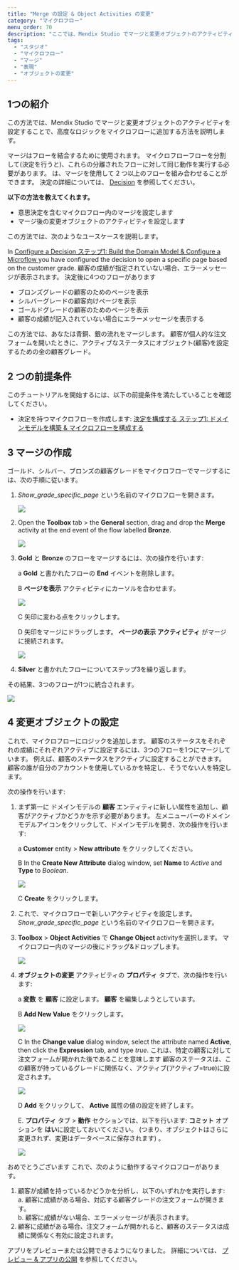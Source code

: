 ```yaml
---
title: "Merge の設定 & Object Activities の変更"
category: "マイクロフロー"
menu_order: 70
description: "ここでは、Mendix Studio でマージと変更オブジェクトのアクティビティを設定するプロセスを説明します。"
tags:
  - "スタジオ"
  - "マイクロフロー"
  - "マージ"
  - "表現"
  - "オブジェクトの変更"
---
```


## 1つの紹介

この方法では、Mendix Studio でマージと変更オブジェクトのアクティビティを設定することで、高度なロジックをマイクロフローに追加する方法を説明します。

マージはフローを結合するために使用されます。 マイクロフローフローを分割して(決定を行うと)、これらの分離されたフローに対して同じ動作を実行する必要があります。 は、マージを使用して 2 つ以上のフローを組み合わせることができます。 決定の詳細については、 [Decision](microflows-decision) を参照してください。

**以下の方法を教えてくれます。**

* 意思決定を含むマイクロフロー内のマージを設定します
* マージ後の変更オブジェクトのアクティビティを設定します

この方法では、次のようなユースケースを説明します。

In [Configure a Decision ステップ1: Build the Domain Model & Configure a Microflow ](microflows-how-to-configure-decision-p1) you have configured the decision to open a specific page based on the customer grade. 顧客の成績が指定されていない場合、エラーメッセージが表示されます。 決定後に4つのフローがあります

* ブロンズグレードの顧客のためのページを表示
* シルバーグレードの顧客向けページを表示
* ゴールドグレードの顧客のためのページを表示
* 顧客の成績が記入されていない場合にエラーメッセージを表示する

この方法では、あなたは青銅、銀の流れをマージします。 顧客が個人的な注文フォームを開いたときに、アクティブなステータスにオブジェクト(顧客)を設定するための金の顧客グレード。

## 2 つの前提条件

このチュートリアルを開始するには、以下の前提条件を満たしていることを確認してください。

* 決定を持つマイクロフローを作成します: [決定を構成する ステップ1: ドメインモデルを構築 & マイクロフローを構成する](microflows-how-to-configure-decision-p1)

## 3 マージの作成

ゴールド、シルバー、ブロンズの顧客グレードをマイクロフローでマージするには、次の手順に従います。

1. *Show_grade_specific_page* という名前のマイクロフローを開きます。

    ![](attachments/microflows-how-to-merge-and-change-object/microflow-without-merge.png)

2. Open the **Toolbox** tab > the **General** section, drag and drop the **Merge** activity at the end event of the flow labelled **Bronze**.

    ![](attachments/microflows-how-to-merge-and-change-object/adding-merge.png)

3. **Gold** と **Bronze** のフローをマージするには、次の操作を行います:<br/>

    a **Gold** と書かれたフローの **End** イベントを削除します。<br/>

    B **ページを表示** アクティビティにカーソルを合わせます。<br/>

    ![](attachments/microflows-how-to-merge-and-change-object/hover-over.png)<br/>

    C 矢印に変わる点をクリックします。<br/>

    D 矢印をマージにドラッグします。 **ページの表示 アクティビティ** がマージに接続されます。

    ![](attachments/microflows-how-to-merge-and-change-object/connecting-activity-and-merge.png)<br/>

4. **Silver** と書かれたフローについてステップ3を繰り返します。

その結果、3つのフローが1つに統合されます。

![](attachments/microflows-how-to-merge-and-change-object/flows-into-one.png)

## 4 変更オブジェクトの設定

これで、マイクロフローにロジックを追加します。 顧客のステータスをそれぞれの成績にそれぞれアクティブに設定するには、3つのフローを1つにマージしています。 例えば、顧客のステータスをアクティブに設定することができます。 顧客の誰が自分のアカウントを使用しているかを特定し、そうでない人を特定します。

 次の操作を行います:

1.  まず第一に ドメインモデルの **顧客** エンティティに新しい属性を追加し、顧客がアクティブかどうかを示す必要があります。 左メニューバーのドメインモデルアイコンをクリックして、ドメインモデルを開き、次の操作を行います:<br/>

    a **Customer** entity > **New attribute** をクリックしてください。<br/>

    B In the **Create New Attribute** dialog window, set **Name** to *Active* and **Type** to *Boolean*.<br/>

    ![](attachments/microflows-how-to-merge-and-change-object/new-attribute-active.png)<br/>

    C **Create** をクリックします。

2. これで、マイクロフローで新しいアクティビティを設定します。 *Show_grade_specific_page* という名前のマイクロフローを開きます。
3.  **Toolbox** > **Object Activities** で **Change Object** activityを選択します。 マイクロフロー内のマージの後にドラッグ&ドロップします。

     ![](attachments/microflows-how-to-merge-and-change-object/change-object-added.png)

4.  **オブジェクトの変更** アクティビティの **プロパティ** タブで、次の操作を行います:<br/>

    a **変数** を **顧客** に設定します。 **顧客** を編集しようとしています。<br/>

    B **Add New Value** をクリックします。<br/>

    ![](attachments/microflows-how-to-merge-and-change-object/change-object-add-new-value.png)<br/>

    C In the **Change value** dialog window, select the attribute named **Active**, then click the **Expression** tab, and type *true*. これは、特定の顧客に対して注文フォームが開かれた後であることを意味します 顧客のステータスは、この顧客が持っているグレードに関係なく、アクティブ(アクティブ=true)に設定されます。<br/>

    ![](attachments/microflows-how-to-merge-and-change-object/change-value-expression-editor.png)<br/>

    D **Add** をクリックして、 **Active** 属性の値の設定を終了します。<br/>

    E. **プロパティ** タブ > **動作** セクションでは、以下を行います: **コミット** オプションを **はい**に設定しておいてください。 (つまり、オブジェクトはさらに変更されず、変更はデータベースに保存されます) 。  <br/>

    ![](attachments/microflows-how-to-merge-and-change-object/change-object-properties.png)

おめでとうございます これで、次のように動作するマイクロフローがあります。

1. 顧客が成績を持っているかどうかを分析し、以下のいずれかを実行します:<br/> a. 顧客に成績がある場合、対応する顧客グレードの注文フォームが開きます。<br/> b. 顧客に成績がない場合、エラーメッセージが表示されます。<br/>
2. 顧客に成績がある場合、注文フォームが開かれると、顧客のステータスは成績に関係なく有効に設定されます。

アプリをプレビューまたは公開できるようになりました。 詳細については、 [プレビュー & アプリの公開](publishing-app) を参照してください。
